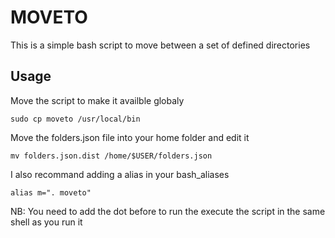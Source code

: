 # MOVETO

This is a simple bash script to move between a set of defined directories

## Usage

Move the script to make it availble globaly

`sudo cp moveto /usr/local/bin`

Move the folders.json file into your home folder and edit it

`mv folders.json.dist /home/$USER/folders.json`

I also recommand adding a alias in your bash_aliases

`alias m=". moveto"`

NB: You need to add the dot before to run the execute the script in the same shell as you run it
